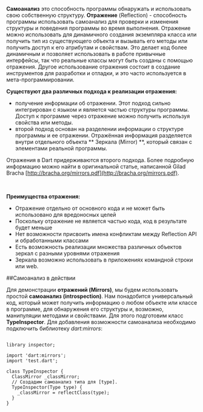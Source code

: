 <!--
title: Reflection
date: 2015/08/12
id: e654f84a-6e6e-40f6-bb01-086565c3d5b8
labels:
  - Dart
  - Reflection
-->

<p class="column">
  <strong>Самоанализ</strong> это способность программы обнаружaть и использовать свою собственную структуру. <strong>Отражение</strong> (Reflection) - способность программы использовать самоанализ для проверки и изменения структуры и поведения программы во время выполнения. Отражение можно использовать для динамичного создания экземпляра класса или получить тип из существующего объекта и вызывать его методы или получить доступ к его атрибутам и свойствам. Это делает код более динамичным и позволяет использовать в работе привычные интерфейсы, так что реальные классы могут быть созданы с помощью отражения. Другое использование отражения состоит в создание инструментов для разработки и отладки, и это часто используется в мета-программировании.
</p>

**Существуют два различных подхода к реализации отражения:**
  
- получение информации об отражении. Этот подход сильно интегрирован с языком и является частью структуры программы. Доступ к программе через отражение можно получить используя свойства или методы.
- второй подход основан на разделении информации о структуре программы и ее отражении. Отражённая информация разделяется внутри отдельного объекта ** Зеркала (Mirror) **, который связан с элементами реальной программы.

Отражения в Dart придерживаются второго подхода. Более подробную информацию можно найти в оригинальной статье, написанной Gilad Bracha  [http://bracha.org/mirrors.pdf](http://bracha.org/mirrors.pdf).

<br>

**Преимущества отражения:**

- Отражение отдельно от основного кода и не может быть использовано для вредоносных целей
- Поскольку отражение не является частью кода, код в результате будет меньше
- Нет возможности присвоить имена конфликтам между Reflection API и обработанными классами
- Есть возможность реализации множества различных объектов зеркал с разными уровнями отражения
- Зеркала возможно использовать в приложениях командной строки или web. 

##Самоанализ в действии

Для демонстрации **отражений (Mirrors)**, мы будем использовать простой **самоанализ (introspection)**.
 Нам понадобится универсальный код, который может получить информацию о любом объекте или классе в программе, для обнаружения его структуры и, возможно, манипуляции методами и свойствами. Для этого подготовим класс **TypeInspector**. Для добавления возможности самоанализа необходимо подключить библиотеку *dart:mirrors*:

```language-dart

library inspector;

import 'dart:mirrors';
import 'test.dart';

class TypeInspector {
  ClassMirror _classMirror;
  // Создадим самоанализ типа для [type].
  TypeInspector(Type type) {
    _classMirror = reflectClass(type);
  }
}
```
